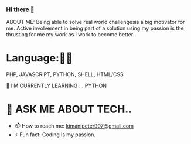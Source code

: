 ### Hi there 👋

<!--
**pishkim/pishkim** is a ✨ _special_ ✨ repository because its `README.md` (this file) appears on your GitHub profile.
-->
ABOUT ME:
Being able to solve real world challengesis a big motivator for me. Active involvement in being part of a solution using my passion is the thrusting for me my work as i work to become better.

# Language:📖📕
PHP,
JAVASCRIPT,
PYTHON,
SHELL,
HTML/CSS

🌱 I’M CURRENTLY LEARNING ...
PYTHON

# 💬 ASK ME ABOUT TECH..
- 📫 How to reach me: kimanipeter907@gmail.com
- ⚡ Fun fact: Coding is my passion.


